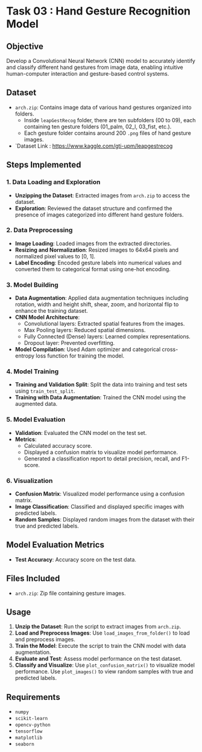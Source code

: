 # Task 03 : Hand Gesture Recognition Model

## Objective
Develop a Convolutional Neural Network (CNN) model to accurately identify and classify different hand gestures from image data, enabling intuitive human-computer interaction and gesture-based control systems.

## Dataset
- `arch.zip`: Contains image data of various hand gestures organized into folders.
  - Inside `leapGestRecog` folder, there are ten subfolders (00 to 09), each containing ten gesture folders (01_palm, 02_l, 03_fist, etc.).
  - Each gesture folder contains around 200 `.png` files of hand gesture images.
- `Dataset Link : https://www.kaggle.com/gti-upm/leapgestrecog

## Steps Implemented

### 1. Data Loading and Exploration
- **Unzipping the Dataset**: Extracted images from `arch.zip` to access the dataset.
- **Exploration**: Reviewed the dataset structure and confirmed the presence of images categorized into different hand gesture folders.

### 2. Data Preprocessing
- **Image Loading**: Loaded images from the extracted directories.
- **Resizing and Normalization**: Resized images to 64x64 pixels and normalized pixel values to [0, 1].
- **Label Encoding**: Encoded gesture labels into numerical values and converted them to categorical format using one-hot encoding.

### 3. Model Building
- **Data Augmentation**: Applied data augmentation techniques including rotation, width and height shift, shear, zoom, and horizontal flip to enhance the training dataset.
- **CNN Model Architecture**:
  - Convolutional layers: Extracted spatial features from the images.
  - Max Pooling layers: Reduced spatial dimensions.
  - Fully Connected (Dense) layers: Learned complex representations.
  - Dropout layer: Prevented overfitting.
- **Model Compilation**: Used Adam optimizer and categorical cross-entropy loss function for training the model.

### 4. Model Training
- **Training and Validation Split**: Split the data into training and test sets using `train_test_split`.
- **Training with Data Augmentation**: Trained the CNN model using the augmented data.

### 5. Model Evaluation
- **Validation**: Evaluated the CNN model on the test set.
- **Metrics**:
  - Calculated accuracy score.
  - Displayed a confusion matrix to visualize model performance.
  - Generated a classification report to detail precision, recall, and F1-score.

### 6. Visualization
- **Confusion Matrix**: Visualized model performance using a confusion matrix.
- **Image Classification**: Classified and displayed specific images with predicted labels.
- **Random Samples**: Displayed random images from the dataset with their true and predicted labels.

## Model Evaluation Metrics
- **Test Accuracy**: Accuracy score on the test data.

## Files Included
- `arch.zip`: Zip file containing gesture images.

## Usage
1. **Unzip the Dataset**: Run the script to extract images from `arch.zip`.
2. **Load and Preprocess Images**: Use `load_images_from_folder()` to load and preprocess images.
3. **Train the Model**: Execute the script to train the CNN model with data augmentation.
4. **Evaluate and Test**: Assess model performance on the test dataset.
5. **Classify and Visualize**: Use `plot_confusion_matrix()` to visualize model performance. Use `plot_images()` to view random samples with true and predicted labels.

## Requirements
- `numpy`
- `scikit-learn`
- `opencv-python`
- `tensorflow`
- `matplotlib`
- `seaborn`
